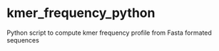 # kmer_frequency_python
Python script to compute kmer frequency profile from Fasta formated sequences
